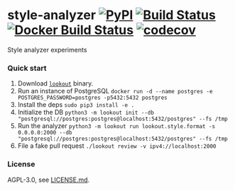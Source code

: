 # style-analyzer [![PyPI](https://img.shields.io/pypi/v/lookout-style.svg)](https://pypi.python.org/pypi/lookout-style) [![Build Status](https://travis-ci.org/src-d/style-analyzer.svg)](https://travis-ci.org/src-d/style-analyzer) [![Docker Build Status](https://img.shields.io/docker/build/srcd/style-analyzer.svg)](https://hub.docker.com/r/srcd/style-analyzer) [![codecov](https://codecov.io/github/src-d/style-analyzer/coverage.svg)](https://codecov.io/gh/src-d/style-analyzer)

Style analyzer experiments

### Quick start

1. Download [`lookout`](https://github.com/src-d/lookout/releases) binary.
2. Run an instance of PostgreSQL `docker run -d --name postgres -e POSTGRES_PASSWORD=postgres -p5432:5432 postgres`
3. Install the deps `sudo pip3 install -e .`
4. Initialize the DB `python3 -m lookout init --db "postgresql://postgres:postgres@localhost:5432/postgres" --fs /tmp`
5. Run the analyzer `python3 -m lookout run lookout.style.format -s 0.0.0.0:2000 --db "postgresql://postgres:postgres@localhost:5432/postgres" --fs /tmp`
6. File a fake pull request `./lookout review -v ipv4://localhost:2000`

### License
AGPL-3.0, see [LICENSE.md](LICENSE.md).
